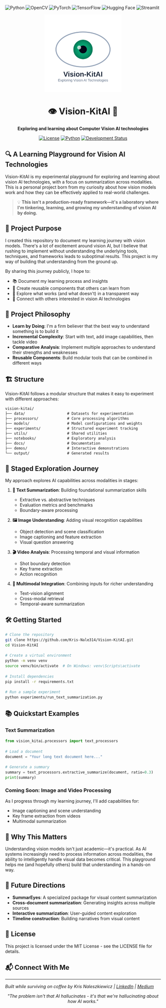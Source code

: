 ![Python](https://img.shields.io/badge/Python-3776AB?style=for-the-badge&logo=python&logoColor=white)
![OpenCV](https://img.shields.io/badge/OpenCV-5C3EE8?style=for-the-badge&logo=opencv&logoColor=white)
![PyTorch](https://img.shields.io/badge/PyTorch-EE4C2C?style=for-the-badge&logo=pytorch&logoColor=white)
![TensorFlow](https://img.shields.io/badge/TensorFlow-FF6F00?style=for-the-badge&logo=tensorflow&logoColor=white)
![Hugging Face](https://img.shields.io/badge/Hugging_Face-FFD21E?style=for-the-badge&logo=huggingface&logoColor=black)
![Streamlit](https://img.shields.io/badge/Streamlit-FF4B4B?style=for-the-badge&logo=streamlit&logoColor=white)

<p align="center">
  <img src="https://raw.githubusercontent.com/kris-nale314/vision-kitai/main/docs/images/logo.svg" alt="Vision-KitAI Logo" width="250"/>
</p>

<h1 align="center">👁️  Vision-KitAI  🧰</h1>
<p align="center"><strong>Exploring and learning about Computer Vision AI technologies</strong></p>

<p align="center">
  <a href="https://github.com/kris-nale314/bytemesumai/blob/main/LICENSE"><img src="https://img.shields.io/badge/license-MIT-blue" alt="License"></a>
  <a href="#"><img src="https://img.shields.io/badge/python-3.8%2B-blue" alt="Python"></a>
  <a href="#"><img src="https://img.shields.io/badge/status-alpha-orange" alt="Development Status"></a>
</p>

## 🔍 A Learning Playground for Vision AI Technologies

Vision-KitAI is my experimental playground for exploring and learning about vision AI technologies, with a focus on summarization across modalities. This is a personal project born from my curiosity about how vision models work and how they can be effectively applied to real-world challenges.

> 💡 **This isn't a production-ready framework—it's a laboratory where I'm tinkering, learning, and growing my understanding of vision AI by doing.**

## 🎯 Project Purpose

I created this repository to document my learning journey with vision models. There's a lot of excitement around vision AI, but I believe that rushing to implement without understanding the underlying tools, techniques, and frameworks leads to suboptimal results. This project is my way of building that understanding from the ground up.

By sharing this journey publicly, I hope to:
- 📚 Document my learning process and insights
- 🔄 Create reusable components that others can learn from
- 🧪 Explore what works (and what doesn't) in a transparent way
- 🤝 Connect with others interested in vision AI technologies

## 🚀 Project Philosophy

- **Learn by Doing**: I'm a firm believer that the best way to understand something is to build it
- **Incremental Complexity**: Start with text, add image capabilities, then tackle video
- **Comparative Analysis**: Implement multiple approaches to understand their strengths and weaknesses
- **Reusable Components**: Build modular tools that can be combined in different ways

## 🏗️ Structure

Vision-KitAI follows a modular structure that makes it easy to experiment with different approaches:

```
vision-kitai/
├── data/                   # Datasets for experimentation
├── processors/             # Core processing algorithms
├── models/                 # Model configurations and weights
├── experiments/            # Structured experiment tracking
├── utils/                  # Shared utilities
├── notebooks/              # Exploratory analysis
├── docs/                   # Documentation
├── demos/                  # Interactive demonstrations
└── output/                 # Generated results
```

## 🌈 Staged Exploration Journey

My approach explores AI capabilities across modalities in stages:

1. **📝 Text Summarization**: Building foundational summarization skills
   - Extractive vs. abstractive techniques
   - Evaluation metrics and benchmarks
   - Boundary-aware processing

2. **🖼️ Image Understanding**: Adding visual recognition capabilities
   - Object detection and scene classification
   - Image captioning and feature extraction
   - Visual question answering

3. **🎬 Video Analysis**: Processing temporal and visual information
   - Shot boundary detection
   - Key frame extraction
   - Action recognition

4. **🔄 Multimodal Integration**: Combining inputs for richer understanding
   - Text-vision alignment
   - Cross-modal retrieval
   - Temporal-aware summarization

## 🛠️ Getting Started

```bash
# Clone the repository
git clone https://github.com/Kris-Nale314/Vision-KitAI.git
cd Vision-KitAI

# Create a virtual environment
python -m venv venv
source venv/bin/activate  # On Windows: venv\Scripts\activate

# Install dependencies
pip install -r requirements.txt

# Run a sample experiment
python experiments/run_text_summarization.py
```

## 📚 Quickstart Examples

### Text Summarization

```python
from vision_kitai.processors import text_processors

# Load a document
document = "Your long text document here..."

# Generate a summary
summary = text_processors.extractive_summarize(document, ratio=0.3)
print(summary)
```

### Coming Soon: Image and Video Processing

As I progress through my learning journey, I'll add capabilities for:
- Image captioning and scene understanding
- Key frame extraction from videos
- Multimodal summarization

## 🤔 Why This Matters

Understanding vision models isn't just academic—it's practical. As AI systems increasingly need to process information across modalities, the ability to intelligently handle visual data becomes critical. This playground helps me (and hopefully others) build that understanding in a hands-on way.

## 🔮 Future Directions

- **SummarEyes**: A specialized package for visual content summarization
- **Cross-document summarization**: Generating insights across multiple sources
- **Interactive summarization**: User-guided content exploration
- **Timeline construction**: Building narratives from visual content


## 📄 License

This project is licensed under the MIT License - see the LICENSE file for details.

## 📬 Connect With Me

---

*Built while surviving on coffee by Kris Naleszkiewicz | [LinkedIn](https://www.linkedin.com/in/kris-nale314/) | [Medium](https://medium.com/@kris_nale314)*

<div align="center">
  <i>"The problem isn't that AI hallucinates - it's that we're hallucinating about how AI works."</i>
</div>